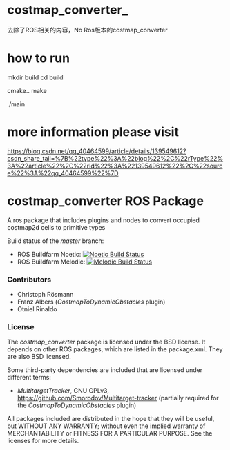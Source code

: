 # costmap_converter_
去除了ROS相关的内容，No Ros版本的costmap_converter

# how to run

mkdir build
cd build

cmake..
make

./main

# more information please visit

https://blog.csdn.net/qq_40464599/article/details/139549612?csdn_share_tail=%7B%22type%22%3A%22blog%22%2C%22rType%22%3A%22article%22%2C%22rId%22%3A%22139549612%22%2C%22source%22%3A%22qq_40464599%22%7D


costmap_converter ROS Package
=============================

A ros package that includes plugins and nodes to convert occupied costmap2d cells to primitive types

Build status of the *master* branch:
- ROS Buildfarm Noetic: [![Noetic Build Status](http://build.ros.org/buildStatus/icon?job=Ndev__costmap_converter__ubuntu_focal_amd64)](http://build.ros.org/job/Ndev__costmap_converter__ubuntu_focal_amd64/)
- ROS Buildfarm Melodic: [![Melodic Build Status](http://build.ros.org/buildStatus/icon?job=Mdev__costmap_converter__ubuntu_bionic_amd64)](http://build.ros.org/job/Mdev__costmap_converter__ubuntu_bionic_amd64/)


### Contributors

- Christoph Rösmann
- Franz Albers (*CostmapToDynamicObstacles* plugin)
- Otniel Rinaldo


### License

The *costmap_converter* package is licensed under the BSD license.
It depends on other ROS packages, which are listed in the package.xml. They are also BSD licensed.

Some third-party dependencies are included that are licensed under different terms:
 - *MultitargetTracker*, GNU GPLv3, https://github.com/Smorodov/Multitarget-tracker
   (partially required for the *CostmapToDynamicObstacles* plugin)

All packages included are distributed in the hope that they will be useful, but WITHOUT ANY WARRANTY; without even the implied warranty of MERCHANTABILITY or FITNESS FOR A PARTICULAR PURPOSE. See the licenses for more details.



